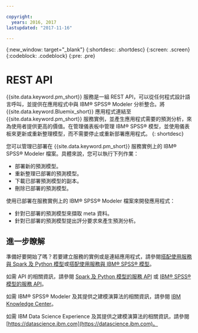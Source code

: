 ```yaml
---

copyright:
  years: 2016, 2017
lastupdated: "2017-11-16"

---
```


{:new_window: target="_blank"}
{:shortdesc: .shortdesc}
{:screen: .screen}
{:codeblock: .codeblock}
{:pre: .pre}

# REST API

{{site.data.keyword.pm_short}} 服務是一組 REST API，可以從任何程式設計語言呼叫，並提供在應用程式中與 IBM® SPSS® Modeler 分析整合。將 {{site.data.keyword.Bluemix_short}} 應用程式連結至 {{site.data.keyword.pm_short}} 服務實例，並產生應用程式需要的預測分析，來為使用者提供更高的價值。在管理儀表板中管理 IBM® SPSS® 模型，並使用儀表板來更新或重新整理模型，而不需要停止或重新部署應用程式。
{: shortdesc}

您可以管理已部署在 {{site.data.keyword.pm_short}} 服務實例上的 IBM® SPSS® Modeler 檔案。具體來說，您可以執行下列作業：

*  部署新的預測模型。
*  重新整理已部署的預測模型。
*  下載已部署預測模型的副本。
*  刪除已部署的預測模型。

使用已部署在服務實例上的 IBM® SPSS® Modeler 檔案來開發應用程式：

*  針對已部署的預測模型來擷取 meta 資料。
*  針對已部署的預測模型提出評分要求來產生預測分析。

## 進一步瞭解

準備好要開始了嗎？若要建立服務的實例或是連結應用程式，請參閱[搭配使用服務與 Spark 及 Python 模型](using_pm_service_dsx.html)或[搭配使用服務與 IBM® SPSS® 模型](using_pm_service.html)。

如需 API 的相關資訊，請參閱 [Spark 及 Python 模型的服務 API](pm_service_api_spark.html) 或 [IBM® SPSS® 模型的服務 API](pm_service_api_spss.html)。

如需 IBM® SPSS® Modeler 及其提供之建模演算法的相關資訊，請參閱 [IBM Knowledge Center](https://www.ibm.com/support/knowledgecenter/SS3RA7)。

如需 IBM Data Science Experience 及其提供之建模演算法的相關資訊，請參閱 [https://datascience.ibm.com](https://datascience.ibm.com)。
